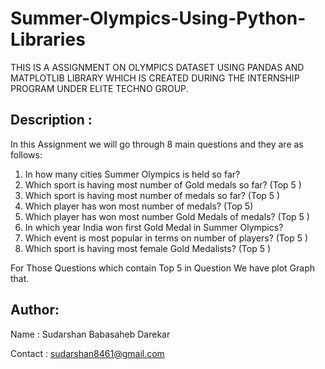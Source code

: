 # Summer-Olympics-Using-Python-Libraries

THIS IS A ASSIGNMENT ON OLYMPICS DATASET USING PANDAS AND MATPLOTLIB LIBRARY WHICH IS CREATED DURING THE INTERNSHIP PROGRAM UNDER ELITE TECHNO GROUP.

## Description :

In this Assignment we will go through 8 main questions and they are as follows:

1. In how many cities Summer Olympics is held so far?
2. Which sport is having most number of Gold medals so far? (Top 5 )
3. Which sport is having most number of medals so far? (Top 5 )
4. Which player has won most number of medals? (Top 5)
5. Which player has won most number Gold Medals of medals? (Top 5 )
6. In which year India won first Gold Medal in Summer Olympics?
7. Which event is most popular in terms on number of players? (Top 5 )
8. Which sport is having most female Gold Medalists? (Top 5 )

  For Those Questions which contain Top 5 in Question We have plot Graph that.
## Author: 

  Name : Sudarshan Babasaheb Darekar
  
  Contact : sudarshan8461@gmail.com
